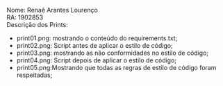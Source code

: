 Nome: Renaê Arantes Lourenço  
RA: 1902853  
Descrição dos Prints:  
- print01.png: mostrando o conteúdo do requirements.txt;  
- print02.png: Script antes de aplicar o estilo de código;  
- print03.png: mostrando as não conformidades no estilo de código;  
- print04.png: Script depois de aplicar o estilo de código;  
- print05.png:Mostrando que todas as regras de estilo de código foram respeitadas;  